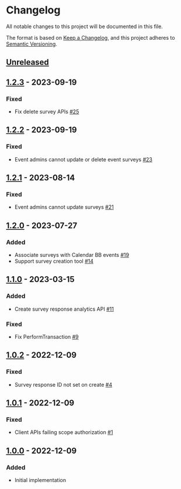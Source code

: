 # Changelog
All notable changes to this project will be documented in this file.

The format is based on [Keep a Changelog](https://keepachangelog.com/en/1.0.0/),
and this project adheres to [Semantic Versioning](https://semver.org/spec/v2.0.0.html).

## [Unreleased]
## [1.2.3] - 2023-09-19
### Fixed
- Fix delete survey APIs [#25](https://github.com/rokwire/surveys-building-block/issues/25)

## [1.2.2] - 2023-09-19
### Fixed
- Event admins cannot update or delete event surveys [#23](https://github.com/rokwire/surveys-building-block/issues/23)

## [1.2.1] - 2023-08-14
### Fixed
- Event admins cannot update surveys [#21](https://github.com/rokwire/surveys-building-block/issues/21)

## [1.2.0] - 2023-07-27
### Added
- Associate surveys with Calendar BB events [#19](https://github.com/rokwire/surveys-building-block/issues/19)
- Support survey creation tool [#14](https://github.com/rokwire/surveys-building-block/issues/14)

## [1.1.0] - 2023-03-15
### Added
- Create survey response analytics API [#11](https://github.com/rokwire/surveys-building-block/issues/11)
### Fixed
- Fix PerformTransaction [#9](https://github.com/rokwire/surveys-building-block/issues/9)

## [1.0.2] - 2022-12-09
### Fixed
- Survey response ID not set on create [#4](https://github.com/rokwire/surveys-building-block/issues/4)

## [1.0.1] - 2022-12-09
### Fixed
- Client APIs failing scope authorization [#1](https://github.com/rokwire/surveys-building-block/issues/1)

## [1.0.0] - 2022-12-09
### Added
- Initial implementation

[Unreleased]: https://github.com/rokwire/core-building-block/compare/v1.2.2...HEAD
[1.2.3]: https://github.com/rokwire/core-building-block/compare/v1.2.2...v1.2.3
[1.2.2]: https://github.com/rokwire/core-building-block/compare/v1.2.1...v1.2.2
[1.2.1]: https://github.com/rokwire/core-building-block/compare/v1.2.0...v1.2.1
[1.2.0]: https://github.com/rokwire/core-building-block/compare/v1.1.0...v1.2.0
[1.1.0]: https://github.com/rokwire/core-building-block/compare/v1.0.2...v1.1.0
[1.0.2]: https://github.com/rokwire/core-building-block/compare/v1.0.1...v1.0.2
[1.0.1]: https://github.com/rokwire/core-building-block/compare/v1.0.0...v1.0.1
[1.0.0]: https://github.com/rokwire/core-auth-library-go/tree/v1.0.0

